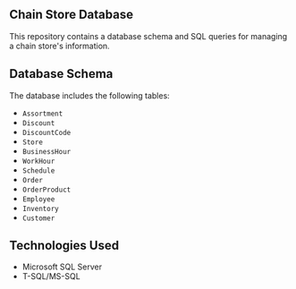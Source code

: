 ## Chain Store Database

This repository contains a database schema and SQL queries for managing a chain store's information.

## Database Schema

The database includes the following tables:

- `Assortment`
- `Discount`
- `DiscountCode`
- `Store`
- `BusinessHour`
- `WorkHour`
- `Schedule`
- `Order`
- `OrderProduct`
- `Employee`
- `Inventory`
- `Customer`

## Technologies Used

- Microsoft SQL Server
- T-SQL/MS-SQL